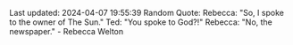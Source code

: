 Last updated: 2024-04-07 19:55:39
Random Quote: Rebecca: "So, I spoke to the owner of The Sun."
Ted: "You spoke to God?!"
Rebecca: "No, the newspaper." - Rebecca Welton